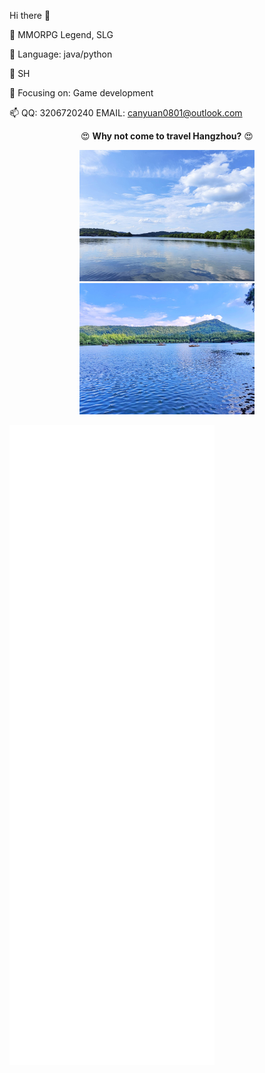 Hi there 👋

🔭 MMORPG Legend, SLG

🌱 Language: java/python

👯 SH

💬 Focusing on: Game development

📫 QQ: 3206720240 EMAIL: canyuan0801@outlook.com

<p align="center">😍 <strong>Why not come to travel Hangzhou?</strong> 😍 </p>
<p align="center">
  <img width="280em" src="https://github.com/canyuan0801/canyuan0801/blob/master/.github/workflows/8WJES%7BY0%40F5UTHB(NC5UZ%40D.jpg" alt="Hangzhou City" />
  <img width="280em" src="https://github.com/canyuan0801/canyuan0801/blob/master/.github/workflows/6D4AXY4%5BXLII_K%24AEK%24_%40R4.jpg" alt="Hangzhou City" />
</p>

![m](metrics.svg)
